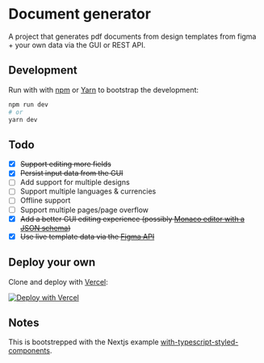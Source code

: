 # Document generator

A project that generates pdf documents from design templates from figma + your own data via the GUI or REST API.

## Development

Run with with [npm](https://docs.npmjs.com/cli/init) or [Yarn](https://yarnpkg.com/lang/en/docs/cli/create/) to bootstrap the development:

```bash
npm run dev
# or
yarn dev
```

## Todo

- [x] ~~Support editing more fields~~
- [x] ~~Persist input data from the GUI~~
- [ ] Add support for multiple designs
- [ ] Support multiple languages & currencies
- [ ] Offline support
- [ ] Support multiple pages/page overflow
- [x] ~~Add a better GUI editing experience (possibly [Monaco editor with a JSON schema](https://microsoft.github.io/monaco-editor/playground.html#extending-language-services-configure-json-defaults))~~
- [x] ~~Use live template data via the [Figma API](https://www.figma.com/developers/api)~~

## Deploy your own

Clone and deploy with [Vercel](https://vercel.com):

[![Deploy with Vercel](https://vercel.com/button)](https://vercel.com/import/project?template=https://github.com/mikkmartin/dok-maker)

## Notes

This is bootstrepped with the Nextjs example [with-typescript-styled-components](https://github.com/vercel/next.js/tree/canary/examples/with-typescript-styled-components).
